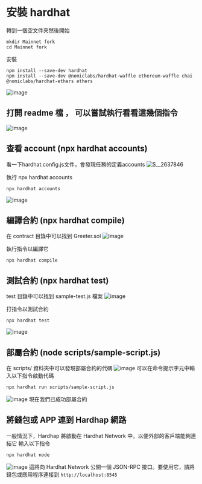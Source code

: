 # 安裝 hardhat

轉到一個空文件夾然後開始
```
mkdir Mainnet fork
cd Mainnet fork
```
安裝
```
npm install --save-dev hardhat
npm install --save-dev @nomiclabs/hardhat-waffle ethereum-waffle chai @nomiclabs/hardhat-ethers ethers
```
![image](https://user-images.githubusercontent.com/70627447/148530896-e2b5a9a6-3ac9-4129-b08f-9915e090e56e.png)

## 打開 readme 檔 ， 可以嘗試執行看看這幾個指令
![image](https://user-images.githubusercontent.com/70627447/148531488-51672b6a-9993-453c-9bb8-91ecc314b42c.png)

## 查看 account (npx hardhat accounts)

看一下hardhat.config.js文件，會發現任務的定義accounts
![S__2637846](https://user-images.githubusercontent.com/70627447/148531941-b0fffa10-6985-4a20-8326-62cd9ecc0e2a.jpg)

執行 npx hardhat accounts
```
npx hardhat accounts
```

![image](https://user-images.githubusercontent.com/70627447/148532114-f7b97f70-caa9-4602-a5a9-0d42d249af14.png)

## 編譯合約 (npx hardhat compile)
在 contract 目錄中可以找到 Greeter.sol
![image](https://user-images.githubusercontent.com/70627447/148533034-25eba09d-accb-4a0f-8d78-93dd3d9a9480.png)

執行指令以編譯它
```
npx hardhat compile
```

## 測試合約 (npx hardhat test)
test 目錄中可以找到 sample-test.js 檔案
![image](https://user-images.githubusercontent.com/70627447/148533309-f6de83a8-722c-4b9d-9637-64a5fd7cbec1.png)

打指令以測試合約
```
npx hardhat test
```
![image](https://user-images.githubusercontent.com/70627447/148533543-b89b7584-2b38-4e18-86f6-bb3a1afff222.png)

## 部屬合約 (node scripts/sample-script.js)
在 scripts/ 資料夾中可以發現部屬合約的代碼
![image](https://user-images.githubusercontent.com/70627447/148550697-cb3d44b8-8bd3-4054-a60a-2d79c38c4dda.png)
可以在命令提示字元中輸入以下指令啟動代碼
```
npx hardhat run scripts/sample-script.js
```
![image](https://user-images.githubusercontent.com/70627447/148550764-133b7381-9867-4c93-b4ba-b17d9fc5336f.png)
現在我們已成功部屬合約

## 將錢包或 APP 連到 Hardhap 網路
一般情況下，Hardhap 將啟動在 Hardhat Network 中，以便外部的客戶端能夠連結它
輸入以下指令
```
npx hardhat node
```
![image](https://user-images.githubusercontent.com/70627447/148551321-f5f3fafc-3875-452d-a486-ec05a2e9a0b6.png)
這將向 Hardhat Network 公開一個 JSON-RPC 接口。要使用它，請將錢包或應用程序連接到 `http://localhost:8545`
